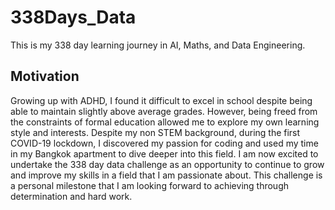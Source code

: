 # 338Days_Data
This is my 338 day learning journey in AI, Maths, and Data Engineering.

## Motivation
Growing up with ADHD, I found it difficult to excel in school despite being able to maintain slightly above average grades. However, being freed from the constraints of formal education allowed me to explore my own learning style and interests. Despite my non STEM background, during the first COVID-19 lockdown, I discovered my passion for coding and used my time in my Bangkok apartment to dive deeper into this field. I am now excited to undertake the 338 day data challenge as an opportunity to continue to grow and improve my skills in a field that I am passionate about. This challenge is a personal milestone that I am looking forward to achieving through determination and hard work.
